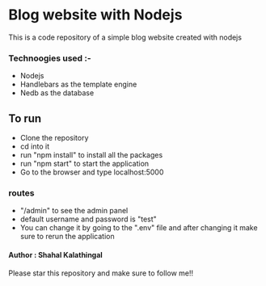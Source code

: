 # Blog website with Nodejs
This is a code repository of a simple blog website created with nodejs

### Technoogies used :-
- Nodejs
- Handlebars as the template engine
- Nedb as the database

## To run
- Clone the repository
- cd into it
- run "npm install" to install all the packages
- run "npm start" to start the application
- Go to the browser and type localhost:5000

### routes
- "/admin" to see the admin panel
- default username and password is "test"
- You can change it by going to the ".env" file and after changing it make sure to rerun the application 


#### Author : Shahal Kalathingal

Please star this repository and make sure to follow me!!
